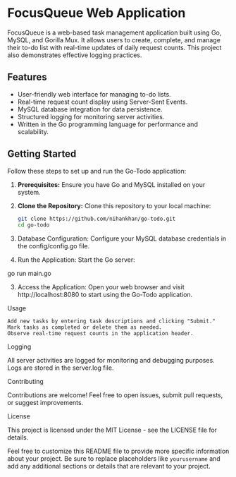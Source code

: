 # FocusQueue Web Application

FocusQueue is a web-based task management application built using Go, MySQL, and Gorilla Mux. It allows users to create, complete, and manage their to-do list with real-time updates of daily request counts. This project also demonstrates effective logging practices.

## Features

- User-friendly web interface for managing to-do lists.
- Real-time request count display using Server-Sent Events.
- MySQL database integration for data persistence.
- Structured logging for monitoring server activities.
- Written in the Go programming language for performance and scalability.

## Getting Started

Follow these steps to set up and run the Go-Todo application:

1. **Prerequisites:** Ensure you have Go and MySQL installed on your system.

2. **Clone the Repository:** Clone this repository to your local machine:

   ```bash
   git clone https://github.com/nihankhan/go-todo.git
   cd go-todo
   
1. Database Configuration: Configure your MySQL database credentials in the config/config.go file.

2. Run the Application: Start the Go server:

go run main.go

3. Access the Application: Open your web browser and visit http://localhost:8080 to start using the Go-Todo application.

 Usage

    Add new tasks by entering task descriptions and clicking "Submit."
    Mark tasks as completed or delete them as needed.
    Observe real-time request counts in the application header.

Logging

All server activities are logged for monitoring and debugging purposes. Logs are stored in the server.log file.

Contributing

Contributions are welcome! Feel free to open issues, submit pull requests, or suggest improvements.

License

This project is licensed under the MIT License - see the LICENSE file for details.


Feel free to customize this README file to provide more specific information about your project. Be sure to replace placeholders like `yourusername` and add any additional sections or details that are relevant to your project.
    


